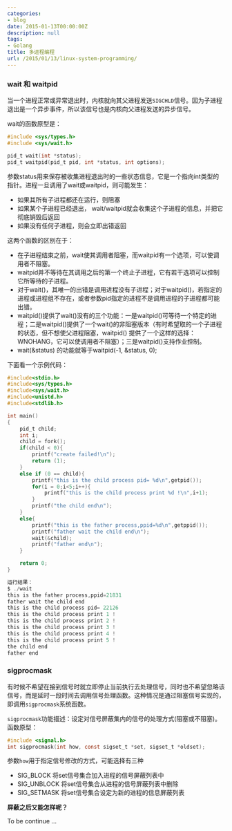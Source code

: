 ```yaml
---
categories:
- blog
date: 2015-01-13T00:00:00Z
description: null
tags:
- Golang
title: 多进程编程
url: /2015/01/13/linux-system-programming/
---
```


### wait 和 waitpid

当一个进程正常或异常退出时，内核就向其父进程发送`SIGCHLD`信号。因为子进程退出是一个异步事件，所以该信号也是内核向父进程发送的异步信号。

wait的函数原型是：

```C
#include <sys/types.h>
#include <sys/wait.h>

pid_t wait(int *status);
pid_t waitpid(pid_t pid, int *status, int options);
```

参数status用来保存被收集进程退出时的一些状态信息，它是一个指向int类型的指针。进程一旦调用了wait或waitpid，则可能发生：

- 如果其所有子进程都还在运行，则阻塞
- 如果某个子进程已经退出， wait/waitpid就会收集这个子进程的信息，并把它彻底销毁后返回
- 如果没有任何子进程，则会立即出错返回　　　　

这两个函数的区别在于：

- 在子进程结束之前，wait使其调用者阻塞，而waitpid有一个选项，可以使调用者不阻塞。
- waitpid并不等待在其调用之后的第一个终止子进程，它有若干选项可以控制它所等待的子进程。
- 对于wait()，其唯一的出错是调用进程没有子进程；对于waitpid()，若指定的进程或进程组不存在，或者参数pid指定的进程不是调用进程的子进程都可能出错。
- waitpid()提供了wait()没有的三个功能：一是waitpid()可等待一个特定的进程；二是waitpid()提供了一个wait()的非阻塞版本（有时希望取的一个子进程的状态，但不想使父进程阻塞，waitpid() 提供了一个这样的选择：WNOHANG，它可以使调用者不阻塞）；三是waitpid()支持作业控制。
- wait(&status) 的功能就等于waitpid(-1, &status, 0);

下面看一个示例代码：

```C
#include<stdio.h>
#include<sys/types.h>
#include<sys/wait.h>
#include<unistd.h>
#include<stdlib.h>

int main()
{
    pid_t child;
    int i;
    child = fork();
    if(child < 0){
        printf("create failed!\n");
        return (1);
    }
    else if (0 == child){
        printf("this is the child process pid= %d\n",getpid());
        for(i = 0;i<5;i++){
            printf("this is the child process print %d !\n",i+1);
        }
        printf("the child end\n");
    }
    else{
        printf("this is the father process,ppid=%d\n",getppid());
        printf("father wait the child end\n");
        wait(&child);
        printf("father end\n");
    }

    return 0;
}

运行结果：
$ ./wait 
this is the father process,ppid=21831
father wait the child end
this is the child process pid= 22126
this is the child process print 1 !
this is the child process print 2 !
this is the child process print 3 !
this is the child process print 4 !
this is the child process print 5 !
the child end
father end
```

### sigprocmask

有时候不希望在接到信号时就立即停止当前执行去处理信号，同时也不希望忽略该信号，而是延时一段时间去调用信号处理函数。这种情况是通过阻塞信号实现的，即调用`sigprocmask`系统函数。

`sigprocmask`功能描述：设定对信号屏蔽集内的信号的处理方式(阻塞或不阻塞)。函数原型：

```C
#include <signal.h>
int sigprocmask(int how, const sigset_t *set, sigset_t *oldset);
```

参数`how`用于指定信号修改的方式，可能选择有三种

- SIG_BLOCK   将set信号集合加入进程的信号屏蔽列表中
- SIG_UNBLOCK 将set信号集合从进程的信号屏蔽列表中删除
- SIG_SETMASK 将set信号集合设定为新的进程的信息屏蔽列表
 

**屏蔽之后又能怎样呢？**

To be continue ...
 
